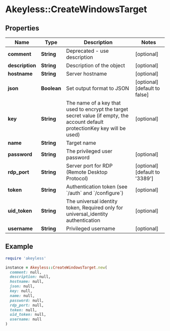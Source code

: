 # Akeyless::CreateWindowsTarget

## Properties

| Name | Type | Description | Notes |
| ---- | ---- | ----------- | ----- |
| **comment** | **String** | Deprecated - use description | [optional] |
| **description** | **String** | Description of the object | [optional] |
| **hostname** | **String** | Server hostname | [optional] |
| **json** | **Boolean** | Set output format to JSON | [optional][default to false] |
| **key** | **String** | The name of a key that used to encrypt the target secret value (if empty, the account default protectionKey key will be used) | [optional] |
| **name** | **String** | Target name |  |
| **password** | **String** | The privileged user password | [optional] |
| **rdp_port** | **String** | Server port for RDP (Remote Desktop Protocol) | [optional][default to &#39;3389&#39;] |
| **token** | **String** | Authentication token (see &#x60;/auth&#x60; and &#x60;/configure&#x60;) | [optional] |
| **uid_token** | **String** | The universal identity token, Required only for universal_identity authentication | [optional] |
| **username** | **String** | Privileged username | [optional] |

## Example

```ruby
require 'akeyless'

instance = Akeyless::CreateWindowsTarget.new(
  comment: null,
  description: null,
  hostname: null,
  json: null,
  key: null,
  name: null,
  password: null,
  rdp_port: null,
  token: null,
  uid_token: null,
  username: null
)
```

